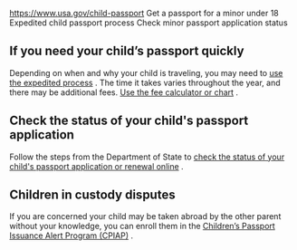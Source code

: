 

https://www.usa.gov/child-passport
Get a passport for a minor under 18
Expedited child passport process
Check minor passport application status

If you need your child’s passport quickly
-------------------------------------------

Depending on when and why your child is traveling, you may need to
[use the expedited process](https://travel.state.gov/content/travel/en/passports/get-fast.html)
. The time it takes varies throughout the year, and there may be additional fees.
[Use the fee calculator or chart](https://travel.state.gov/content/travel/en/passports/how-apply/fees.html)
.

Check the status of your child's passport application
-----------------------------------------------------

Follow the steps from the Department of State to
[check the status of your child's passport application or renewal online](https://travel.state.gov/content/travel/en/passports/need-passport/status.html)
.

Children in custody disputes
----------------------------

If you are concerned your child may be taken abroad by the other parent without your knowledge, you can enroll them in the
[Children’s Passport Issuance Alert Program (CPIAP)](https://travel.state.gov/content/travel/en/International-Parental-Child-Abduction/prevention/passport-issuance-alert-program.html)
.
